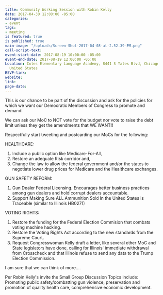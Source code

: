 ```yaml
---
title: Community Working Session with Robin Kelly
date: 2017-04-30 12:00:00 -05:00
categories:
- event
tags:
- meeting
is featured: true
is published: true
main-image: "/uploads/Screen-Shot-2017-04-08-at-2.52.39-PM.png"
call-script-text: 
event-start-date: 2017-08-19 10:00:00 -05:00
event-end-date: 2017-08-19 12:00:00 -05:00
Location: Coles Elementary Language Academy, 8441 S Yates Blvd, Chicago, IL  60617,
  United States
RSVP-link: 
website: 
link: 
page-date: 
---
```


This is our chance to be part of the discussion and ask for the policies for which we want our Democratic Members of Congress to promote and demand. 

We can ask our MoC to NOT vote for the budget nor vote to raise the debt limit unless they get the amendments that WE WANT!!  

Respectfully start tweeting and postcarding our MoCs for the following: 

HEALTHCARE: 
1. Include a public option like Medicare-For-All, 
2. Restore an adequate Risk corridor and, 
3. Change the law to allow the federal government and/or the states to negotiate lower drug prices for Medicare and the Healthcare exchanges.

GUN SAFETY REFORM: 
1. Gun Dealer Federal Licensing. Encourages better business practices among gun dealers and hold corrupt dealers accountable. 
2. Support Making Sure ALL Ammunition Sold In the United States is Traceable (similar to Illinois HB0271)

VOTING RIGHTS: 
1. Restore the funding for the Federal Election Commision that combats voting machine hacking. 
2. Restore the Voting Rights Act according to the new standards from the Supreme Court. 
3. Request Congresswoman Kelly draft a letter, like several other MoC and State legislators have done, calling for Illinois' immediate withdrawal from Crosscheck and that Illinois refuse to send any data to the Trump Election Commission. 

I am sure that we can think of more....

Per Robin Kelly's invite the Small Group Discussion Topics include: Promoting public safety/combatting gun violence, preservation and promotion of quality health care, comprehensive economic development. 